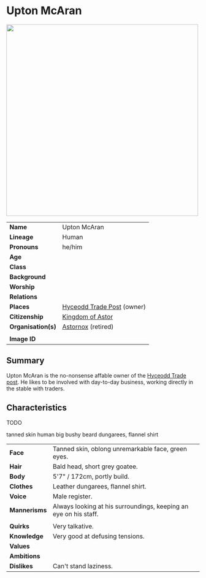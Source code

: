 # Upton McAran

<img src="https://raw.githubusercontent.com/jesskelsall/astarus-images/main/characters/portraits/imageid.png" height="500" />

|||
| --- | --- |
| **Name** | Upton McAran | character.4
| **Lineage** | Human |
| **Pronouns** | he/him |
| **Age** | |
| **Class** | |
| **Background** | |
| **Worship** | |
| **Relations** | |
| **Places** | [Hyceodd Trade Post](../places/buildings/stables/hyceodd-trade-post.md) (owner) |
| **Citizenship** | [Kingdom of Astor](../civilisations/kingdom-of-astor/kingdom-of-astor.md) |
| **Organisation(s)** | [Astornox](../organisations/astornox/astornox.md) (retired) |
|||
| **Image ID** | |

## Summary

Upton McAran is the no-nonsense affable owner of the [Hyceodd Trade post](../places/buildings/stables/hyceodd-trade-post.md). He likes to be involved with day-to-day business, working directly in the stable with traders.

## Characteristics

TODO

tanned skin human
big bushy beard
dungarees, flannel shirt

| | |
| --- | --- |
| **Face** | Tanned skin, oblong unremarkable face, green eyes. | characteristics.2
| **Hair** | Bald head, short grey goatee. |
| **Body** | 5'7" / 172cm, portly build. |
| **Clothes** | Leather dungarees, flannel shirt. |
| **Voice** | Male register. |
| **Mannerisms** | Always looking at his surroundings, keeping an eye on his staff. |
| | |
| **Quirks** | Very talkative. |
| **Knowledge** | Very good at defusing tensions. |
| **Values** | |
| **Ambitions** | |
| **Dislikes** | Can't stand laziness. |
